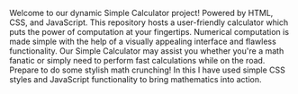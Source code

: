 Welcome to our dynamic Simple Calculator project! Powered by HTML, CSS, and JavaScript.
This repository hosts a user-friendly calculator which puts the power of computation at your fingertips. 
Numerical computation is made simple with the help of a visually appealing interface and flawless functionality. 
Our Simple Calculator may assist you whether you're a math fanatic or simply need to perform fast calculations while on the road. 
Prepare to do some stylish math crunching! In this I have used simple CSS styles and JavaScript functionality to bring mathematics into action. 
